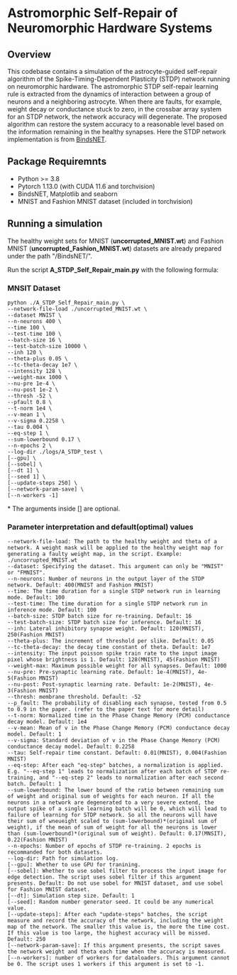 # Astromorphic Self-Repair of Neuromorphic Hardware Systems

## Overview

This codebase contains a simulation of the astrocyte-guided self-repair algorithm of the Spike-Timing-Dependent Plasticity (STDP) network running on neuromorphic hardware. The astromorphic STDP self-repair learning rule is extracted from the dynamics of interaction between a group of neurons and a neighboring astrocyte. When there are faults, for example, weight decay or conductance stuck to zero, in the crossbar array system for an STDP network, the network accuracy will degenerate. The proposed algorithm can restore the system accuracy to a reasonable level based on the information remaining in the healthy synapses. Here the STDP network implementation is from [BindsNET](https://github.com/BindsNET/bindsnet).

## Package Requiremnts

- Python >= 3.8
- Pytorch 1.13.0 (with CUDA 11.6 and torchvision)
- BindsNET, Matplotlib and seaborn
- MNIST and Fashion MNIST dataset (included in torchvision)

## Running a simulation

The healthy weight sets for MNIST (**uncorrupted_MNIST.wt**) and Fashion MNIST (**uncorrupted_Fashion_MNIST.wt**) datasets are already prepared under the path "/BindsNET/".

Run the script **A_STDP_Self_Repair_main.py** with the following formula:

### MNSIT Dataset
```
python ./A_STDP_Self_Repair_main.py \
--network-file-load ./uncorrupted_MNIST.wt \
--dataset MNIST \
--n-neurons 400 \
--time 100 \
--test-time 100 \
--batch-size 16 \
--test-batch-size 10000 \
--inh 120 \
--theta-plus 0.05 \
--tc-theta-decay 1e7 \
--intensity 128 \
--weight-max 1000 \
--nu-pre 1e-4 \
--nu-post 1e-2 \
--thresh -52 \
--pfault 0.8 \
--t-norm 1e4 \
--v-mean 1 \
--v-sigma 0.2258 \
--tau 0.004 \
--eq-step 1 \
--sum-lowerbound 0.17 \
--n-epochs 2 \
--log-dir ./logs/A_STDP_test \
[--gpu] \
[--sobel] \
[--dt 1] \
[--seed 1] \
[--update-steps 250] \
[--network-param-save] \
[--n-workers -1]
```
\* The arguments inside [] are optional.

### Parameter interpretation and default(optimal) values

```
--network-file-load: The path to the healthy weight and theta of a network. A weight mask will be applied to the healthy weight map for generating a faulty weight map, in the script. Example: ./uncorrupted_MNIST.wt
--dataset: Specifying the dataset. This argument can only be "MNIST" or "FMNIST".
--n-neurons: Number of neurons in the output layer of the STDP network. Default: 400(MNIST and Fashion MNIST)
--time: The time duration for a single STDP network run in learning mode. Default: 100
--test-time: The time duration for a single STDP network run in inference mode. Default: 100
--batch-size: STDP batch size for re-training. Default: 16
--test-batch-size: STDP batch size for inference. Default: 16
--inh: Lateral inhibitory synapse weight. Default: 120(MNIST), 250(Fashion MNIST)
--theta-plus: The increment of threshold per slike. Default: 0.05
--tc-theta-decay: the decay time constant of theta. Default: 1e7
--intensity: The input poisson spike train rate to the input image pixel whose brightness is 1. Default: 128(MNIST), 45(Fashion MNIST)
--weight-max: Maximum possible weight for all synapses. Default: 1000
--nu-pre: Pre-synaptic learning rate. Default: 1e-4(MNIST), 4e-5(Fashion MNIST)
--nu-post: Post-synaptic learning rate. Default: 1e-2(MNIST), 4e-3(Fashion MNIST)
--thresh: membrane threshold. Default: -52
--p_fault: The probability of disabling each synapse, tested from 0.5 to 0.9 in the paper. (refer to the paper text for more detail) 
--t-norm: Normalized time in the Phase Change Memory (PCM) conductance decay model. Default: 1e4
--v-mean: Mean of v in the Phase Change Memory (PCM) conductance decay model. Default: 1
--v-sigma: Standard deviation of v in the Phase Change Memory (PCM) conductance decay model. Default: 0.2258
--tau: Self-repair time constant. Default: 0.01(MNIST), 0.004(Fashion MNIST)
--eq-step: After each "eq-step" batches, a normalization is applied. E.g. "--eq-step 1" leads to normalization after each batch of STDP re-training, and "--eq-step 2" leads to normalization after each second batch. Default: 1
--sum-lowerbound: The lower bound of the ratio between remaining sum of weight and original sum of weights for each neuron. If all the neurons in a network are degenerated to a very severe extend, the output spike of a single learning batch will be 0, which will lead to failure of learning for STDP network. So all the neurons will have their sum of wneueight scaled to (sum-lowerbound)*(original sum of weight), if the mean of sum of weight for all the neurons is lower than (sum-lowerbound)*(original sum of weight). Default: 0.17(MNSIT), 0.22(Fashion MNIST)
--n-epochs: Number of epochs of STDP re-training. 2 epochs is recommanded for both datasets. 
--log-dir: Path for simulation log. 
[--gpu]: Whether to use GPU for tranining. 
[--sobel]: Whether to use sobel filter to process the input image for edge detection. The script uses sobel filter if this argument presents. Default: Do not use sobel for MNIST dataset, and use sobel for Fashion MNIST dataset.
[--dt]: Simulation step size. Default: 1
[--seed]: Random number generator seed. It could be any numerical value. 
[--update-steps]: After each "update-steps" batches, the script measure and record the accuracy of the network, including the weight map of the network. The smaller this value is, the more the time cost. If this value is too large, the highest accuracy will be missed. Default: 250
[--network-param-save]: If this argument presents, the script saves the network weight and theta each time when the accuracy is measured.
[--n-workers]: number of workers for dataloaders. This argument cannot be 0. The script uses 1 workers if this argument is set to -1.
```



